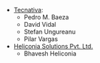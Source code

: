 - [Tecnativa](https://www.tecnativa.com):
  - Pedro M. Baeza
  - David Vidal
  - Stefan Ungureanu
  - Pilar Vargas
- [Heliconia Solutions Pvt. Ltd.](https://www.heliconia.io)
  - Bhavesh Heliconia
